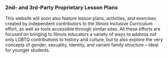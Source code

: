 ### 2nd- and 3rd-Party Proprietary Lesson Plans
  This website will soon also feature lesson plans, activities, and
  exercises created by independent contributors to the Illinois Inclusive
  Curriculum effort, as well as tools accessible through similar sites.
  All these efforts are focused on bringing to Illinois educators a
  variety of ways to address not only LGBTQ contributions to history and
  culture, but to also explore the very concepts of gender, sexuality,
  identity, and variant family structure – ideal for younger students.
